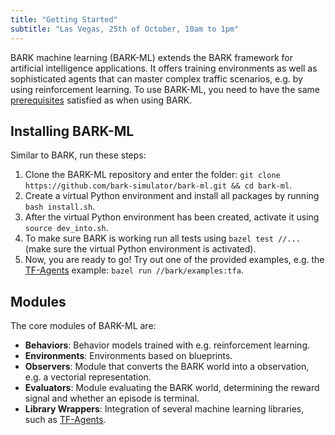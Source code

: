 ```yaml
---
title: "Getting Started"
subtitle: "Las Vegas, 25th of October, 10am to 1pm"
---
```


BARK machine learning (BARK-ML) extends the BARK framework for artificial intelligence applications.
It offers training environments as well as sophisticated agents that can master complex traffic scenarios, e.g. by using reinforcement learning.
To use BARK-ML, you need to have the same [prerequisites](/tutorials/) satisfied as when using BARK.

## Installing BARK-ML
Similar to BARK, run these steps:
1. Clone the BARK-ML repository and enter the folder: `git clone https://github.com/bark-simulator/bark-ml.git && cd bark-ml`.
2. Create a virtual Python environment and install all packages by running `bash install.sh`.
3. After the virtual Python environment has been created, activate it using `source dev_into.sh`.
4. To make sure BARK is working run all tests using `bazel test //...` (make sure the virtual Python environment is activated).
5. Now, you are ready to go! Try out one of the provided examples, e.g. the [TF-Agents](https://github.com/tensorflow/agents) example: `bazel run //bark/examples:tfa`.

## Modules
The core modules of BARK-ML are:
* <b>Behaviors</b>: Behavior models trained with e.g. reinforcement learning.
* <b>Environments</b>: Environments based on blueprints.
* <b>Observers</b>: Module that converts the BARK world into a observation, e.g. a vectorial representation.
* <b>Evaluators</b>: Module evaluating the BARK world, determining the reward signal and whether an episode is terminal.
* <b>Library Wrappers</b>: Integration of several machine learning libraries, such as [TF-Agents](https://github.com/tensorflow/agents).